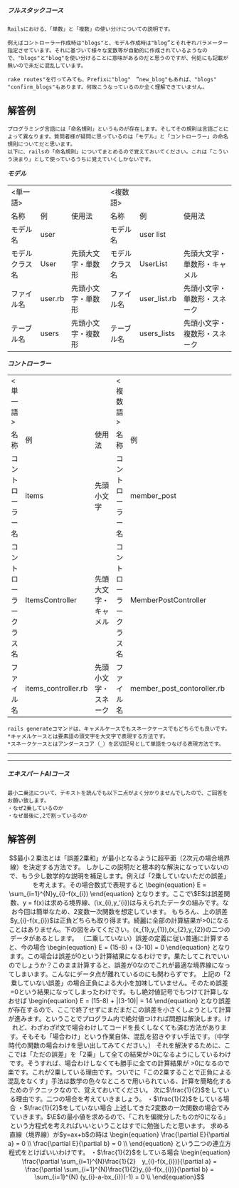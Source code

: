##### フルスタックコース  

```
Railsにおける、「単数」と「複数」の使い分けについての説明です。

例えばコントローラー作成時は"blogs"と、モデル作成時は"blog”とそれぞれパラメーター指定させています。それに基づいて様々な変数等が自動的に作成されているようなので、"blogs"と"blog"を使い分けることに意味があるのだと思うのですが、何処にも記載が無いので未だに混乱しています。

rake routes"を行ってみても、Prefixに"blog"　”new_blog"もあれば、"blogs" "confirm_blogs"もあります。何故こうなっているのか全く理解できていません。

```

## 解答例
```
プログラミング言語には「命名規則」というものが存在します。そしてその規則は言語ごとによって異なります。質問者様が疑問に思っているのは「モデル」と「コントローラー」の命名規則についてだと思います。
以下に、railsの「命名規則」についてまとめるので覚えておいてください。これは「こういう決まり」として使っているうちに覚えていくしかないです。
```
***モデル***  　　
<table>
    <tr>
        <td><単一語></td>
        <td></td>
        <td></td>
        <td><複数語></td>
        <td></td>
        <td></td>
    </tr>
    <tr>
        <td>名称</td>
        <td>例</td>
        <td>使用法</td>
        <td>名称</td>
        <td>例</td>
        <td>使用法</td>
    </tr>
    <tr>
        <td>モデル名</td>
        <td>user</td>
        <td></td>
        <td>モデル名</td>
        <td>user list</td>
        <td></td>
    </tr>
    <tr>
        <td>モデルクラス名</td>
        <td>User</td>
        <td>先頭大文字・単数形</td>
        <td>モデルクラス名</td>
        <td>UserList</td>
        <td>先頭大文字・単数形・キャメル</td>
    </tr>
    <tr>
        <td>ファイル名</td>
        <td>user.rb</td>
        <td>先頭小文字・単数形</td>
        <td>ファイル名</td>
        <td>user_list.rb</td>
        <td>先頭小文字・単数形・スネーク</td>
    </tr>
    <tr>
        <td>テーブル名</td>
        <td>users</td>
        <td>先頭小文字・複数形</td>
        <td>テーブル名</td>
        <td>users_lists</td>
        <td>先頭小文字・複数形・スネーク</td>
    </tr>
</table>

***コントローラー***  　　
<table>
    <tr>
        <td><単一語></td>
        <td></td>      
        <td></td>        
        <td><複数語></td>
        <td></td>
        <td></td>      
    </tr>
    <tr>
        <td>名称</td>
        <td>例</td>
        <td>使用法</td>
        <td>名称</td>
        <td>例</td>
        <td>使用法</td>
    </tr>
    <tr>
        <td>コントローラー名</td>
        <td>items</td>
        <td>先頭小文字</td>      
        <td>コントローラー名</td>
        <td>member_post</td>
        <td>先頭小文字・スネーク</td>      
    </tr>
    <tr>
        <td>コントローラークラス名</td>
        <td>ItemsController</td>
        <td>先頭大文字・キャメル</td>      
        <td>コントローラークラス名</td>
        <td>MemberPostController</td>
        <td>先頭大文字・キャメル</td>      
    </tr>
    <tr>
        <td>ファイル名</td>
        <td>items_controller.rb</td>
        <td>先頭小文字・スネーク</td>      
        <td>ファイル名</td>
        <td>member_post_contoroller.rb</td>
        <td>先頭小文字・スネーク</td>      
    </tr>
</table>

```
rails generateコマンドは、キャメルケースでもスネークケースでもどちらでも良いです。
*キャメルケースとは要素語の頭文字を大文字で表現する方法です。
*スネークケースとはアンダースコア（_）を区切記号として単語をつなげる表現方法です。
```
****  
****


##### エキスパートAIコース

```
最小二乗法について、テキストを読んでも以下二点がよく分かりませんでしたので、ご回答をお願い致します。
・なぜ2乗しているのか
・なぜ最後に,2で割っているのか
```

## 解答例  
```math
最小２乗法とは「誤差2乗和」が最小となるように超平面（2次元の場合境界線）を決定する方法です。
しかしこの説明だと根本的な解決になっていないので、もう少し数学的な説明を補足します。例えば「2乗していないただの誤差」を考えます。その場合数式で表現すると
\begin{equation}
E = \sum_{i=1}^{N}y_{i}-f(x_{i})
\end{equation}
となります。ここで\$E$は誤差関数、y = f(x)は求める境界線、(\x_{i},y_‘{i})は与えられたデータの組みです。なお今回は簡単なため、2変数一次関数を想定しています。  
もちろん、上の誤差$y_{i}-f(x_{i})$は正負どちらも取り得ます。綺麗に全部の計算結果が>0になることはありません。下の図をみてください。(x_{1},y_{1}),(x_{2},y_{2})の二つのデータがあるとします。
（二乗していない）誤差の定義に従い普通に計算すると、今の場合
\begin{equation}
E = (15-8) + (3-10) = 0   
\end{equation}
となります。この場合は誤差が0という計算結果になるわけです。果たしてこれでいいのでしょうか？このまま計算すると、誤差が0なのでこれが最適な境界線になってしまいます。こんなにデータ点が離れているのにも関わらずです。
上記の「2乗していない誤差」の場合正負による大小を加味していません。そのため誤差=0という結果になってしまったわけです。もし絶対値記号でもつけて計算しなおせば
\begin{equation}
E = (15-8) + |(3-10)| = 14   
\end{equation}
となり誤差が存在するので、ここで終了せずにまだまだこの誤差を小さくしようとして計算が進みます。ということでプログラム内で絶対値つければ問題は解決します。けれど、わざわざif文で場合わけしてコードを長くしなくても済む方法があります。そもそも「場合わけ」という作業自体、混乱を招きやすい手法です。（中学時代の関数の場合わけを思い出してみてください。）  
それを解決するために、ここでは「ただの誤差」を「2乗」して全ての結果が>0になるようにしているわけです。そうすれば、場合わけしなくても勝手に全ての計算結果が  >0になるので楽です。これが2乗している理由です。ついでに「この2乗することで正負による混乱をなくす」手法は数学の色々なところで用いられている、計算を簡略化するためのテクニックなので、覚えておいてください。  

次に$\frac{1}{2}$をしている理由です。二つの場合を考えていきましょう。  
・$\frac{1}{2}$をしている場合  
・$\frac{1}{2}$をしていない場合  
上述してきた2変数の一次関数の場合でみていきます。$\E$の最小値を求めるので、「これを偏微分したものが0になる」という方程式を考えればいいということはすでに勉強したと思います。  
求める直線（境界線）が$y=ax+b$の時は
\begin{equation}
\frac{\partial E}{\partial a} = 0 \\
\frac{\partial E}{\partial b} = 0 \\
\end{equation}
という二つの連立方程式をとけばいいわけです。  
・$\frac{1}{2}$をしている場合  
\begin{equation}
\frac{\partial \sum_{i=1}^{N}\frac{1}{2}　y_{i}-f(x_{i})}{\partial a} =  \frac{\partial \sum_{i=1}^{N}\frac{1}{2}y_{i}-f(x_{i})}{\partial b} = \sum_{i=1}^{N} (y_{i}-a-bx_{i})(-1) = 0 \\
\end{equation}
```
